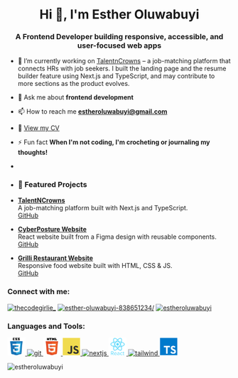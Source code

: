 <h1 align="center">Hi 👋, I'm Esther Oluwabuyi</h1>
<h3 align="center">A Frontend Developer building responsive, accessible, and user-focused web apps</h3>

- 🔭 I’m currently working on [TalentnCrowns](https://github.com/archsaintnexus/talent-n-crowns-client) – a job-matching platform that connects HRs with job seekers. I built the landing page and the resume builder feature using Next.js and TypeScript, and may contribute to more sections as the product evolves.

- 💬 Ask me about **frontend development**

- 📫 How to reach me **estheroluwabuyi@gmail.com**

- 📄  [View my CV](https://drive.google.com/file/d/15gmxZfmCGr0-OQN-m7A5nL7ae8pK5Mpr/view?usp=drivesdk)

- ⚡ Fun fact **When I'm not coding, I'm crocheting or journaling my thoughts!**
- 
- ### 📌 Featured Projects

- **[TalentNCrowns](https://talentncrowns.vercel.app/)**  
  A job-matching platform built with Next.js and TypeScript.  
  [GitHub](https://github.com/archsaintnexus/talent-n-crowns-client)

- **[CyberPosture Website](https://cyberposture-the-code-gal.netlify.app/)**  
  React website built from a Figma design with reusable components.  
  [GitHub](https://github.com/estheroluwabuyi/cyberposture--v2)

- **[Grilli Restaurant Website](https://grilli-restaurant-thecodegal.netlify.app/)**  
  Responsive food website built with HTML, CSS & JS.  
  [GitHub](https://github.com/estheroluwabuyi/Grilli-Website)

<h3 align="left">Connect with me:</h3>
<p align="left">
<a href="https://twitter.com/thecodegirlie_" target="blank"><img align="center" src="https://raw.githubusercontent.com/rahuldkjain/github-profle-readme-generator/master/src/images/icons/Social/twitter.svg" alt="thecodegirlie_" height="30" width="40" /></a>
<a href="https://linkedin.com/in/esther-oluwabuyi-838651234/" target="blank"><img align="center" src="https://raw.githubusercontent.com/rahuldkjain/github-profile-readme-generator/master/src/images/icons/Social/linked-in-alt.svg" alt="esther-oluwabuyi-838651234/" height="30" width="40" /></a>
<a href="https://codesandbox.com/estheroluwabuyi" target="blank"><img align="center" src="https://raw.githubusercontent.com/rahuldkjain/github-profile-readme-generator/master/src/images/icons/Social/codesandbox.svg" alt="estheroluwabuyi" height="30" width="40" /></a>
</p>

<h3 align="left">Languages and Tools:</h3>
<p align="left"> <a href="https://www.w3schools.com/css/" target="_blank" rel="noreferrer"> <img src="https://raw.githubusercontent.com/devicons/devicon/master/icons/css3/css3-original-wordmark.svg" alt="css3" width="40" height="40"/> </a> <a href="https://git-scm.com/" target="_blank" rel="noreferrer"> <img src="https://www.vectorlogo.zone/logos/git-scm/git-scm-icon.svg" alt="git" width="40" height="40"/> </a> <a href="https://www.w3.org/html/" target="_blank" rel="noreferrer"> <img src="https://raw.githubusercontent.com/devicons/devicon/master/icons/html5/html5-original-wordmark.svg" alt="html5" width="40" height="40"/> </a> <a href="https://developer.mozilla.org/en-US/docs/Web/JavaScript" target="_blank" rel="noreferrer"> <img src="https://raw.githubusercontent.com/devicons/devicon/master/icons/javascript/javascript-original.svg" alt="javascript" width="40" height="40"/> </a> <a href="https://nextjs.org/" target="_blank" rel="noreferrer"> <img src="https://cdn.worldvectorlogo.com/logos/nextjs-2.svg" alt="nextjs" width="40" height="40"/> </a> <a href="https://reactjs.org/" target="_blank" rel="noreferrer"> <img src="https://raw.githubusercontent.com/devicons/devicon/master/icons/react/react-original-wordmark.svg" alt="react" width="40" height="40"/> </a> <a href="https://tailwindcss.com/" target="_blank" rel="noreferrer"> <img src="https://www.vectorlogo.zone/logos/tailwindcss/tailwindcss-icon.svg" alt="tailwind" width="40" height="40"/> </a> <a href="https://www.typescriptlang.org/" target="_blank" rel="noreferrer"> <img src="https://raw.githubusercontent.com/devicons/devicon/master/icons/typescript/typescript-original.svg" alt="typescript" width="40" height="40"/> </a> </p>

<p><img align="left" src="https://github-readme-stats.vercel.app/api/top-langs?username=estheroluwabuyi&show_icons=true&locale=en&layout=compact" alt="estheroluwabuyi" /></p>
